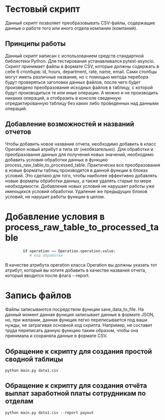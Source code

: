 # Тестовый скрипт

Данный скрипт позволяет преобразовывать CSV-файлы, содержащие 
данные о работе того или иного отдела компании (компаний).

## Принципы работы
Данный скрипт написан с использованием средств стандартной библиотеки
Python. Для тестирования устанавливался pytest-asyncio.
Скрипт принимает файлы в формате CSV, которые должны содержать в себе 6 столбцов:
id, hours, department, rate, name, email. Сами столбцы могут иметь различные названия, но
с помощью метода перебора будут проверяться заголовки данных файлов, после чего
будет произведено преобразование исходных файлов в таблицу, с которой
будут производиться те или иные операции. А можно и не производить никаких операций, а отобразить в консоле сведенную отредактированную таблицу без каких либо проведенных над данными операций.

## Добавление возможностей и названий отчетов
Чтобы добавить новое название отчета, необходимо
добавить в класс Operation новый атрибут в типа str (необязательно). Для обработки
и преобразования данных для получения новых значений, необходимо добавить
условия обработки данных в функцию process_raw_table_to_processed_table. Практически
все преобразования в новые форматы таблиц производятся в данной функции в блоках условий. Это сделано 
для того, чтобы наиболее эффективно добавлять новые форматы обработки данных, а также
удалять старые по мере необходимости. Добавление новых условий не нарушает работы уже
имеющихся условий обработки. Удаление же предыдущих блоков условий, не нарушит
работы функции в целом.

# Добавление условия в process_raw_table_to_processed_table
```python
        if operation == Operation.operation.value:
           # код обработки
```
В качестве атрибута operation класса Operation вы должны указать тот атрибут, который вы хотите
добавить в качестве названия отчета, который вводится после флага --report.
# Запись файлов
Файлы записываются посредством функции save_data_to_file. На данный момент
данная функция записывает данные в формате JSON, но, при желании, данная функция легко
переписывается под ваши нужды, не затрагивая основной код скрипта. Например, не составит труда
переписать данную функцию таким образом, чтобы она принимала и сохраняла данные в формате CSV.
## Обращение к скрипту для создания простой сводной таблицы 
```commandline
python main.py data1.csv
```

## Обращение к скрипту для создания отчёта выплат заработной платы сотрудникам по отделам
```commandline
python main.py data1.csv --report payout
```